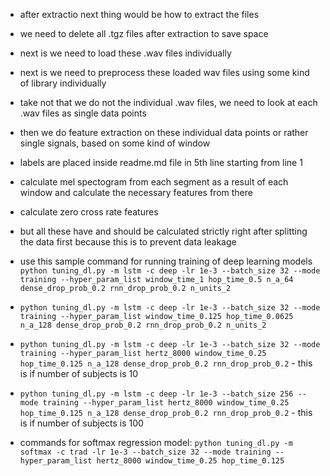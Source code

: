 * after extractio next thing would be how to extract the files
* we need to delete all .tgz files after extraction to save space
* next is we need to load these .wav files individually 
* next is we need to preprocess these loaded wav files using some kind of library individually
* take not that we do not the individual .wav files, we need to look at each .wav files as single data points
* then we do feature extraction on these individual data points or rather single signals, based on some kind of window
* labels are placed inside readme.md file in 5th line starting from line 1

* calculate mel spectogram from each segment as a result of each window and calculate the necessary features from there
* calculate zero cross rate features
* but all these have and should be calculated strictly right after splitting the data first because this is to prevent data leakage
* use this sample command for running training of deep learning models `python tuning_dl.py -m lstm -c deep -lr 1e-3 --batch_size 32 --mode training --hyper_param_list window_time_1 hop_time_0.5 n_a_64 dense_drop_prob_0.2 rnn_drop_prob_0.2 n_units_2`
* `python tuning_dl.py -m lstm -c deep -lr 1e-3 --batch_size 32 --mode training --hyper_param_list window_time_0.125 hop_time_0.0625 n_a_128 dense_drop_prob_0.2 rnn_drop_prob_0.2 n_units_2`
* `python tuning_dl.py -m lstm -c deep -lr 1e-3 --batch_size 32 --mode training --hyper_param_list hertz_8000 window_time_0.25 hop_time_0.125 n_a_128 dense_drop_prob_0.2 rnn_drop_prob_0.2` - this is if number of subjects is 10
* `python tuning_dl.py -m lstm -c deep -lr 1e-3 --batch_size 256 --mode training --hyper_param_list hertz_8000 window_time_0.25 hop_time_0.125 n_a_128 dense_drop_prob_0.2 rnn_drop_prob_0.2` - this is if number of subjects is 100

* commands for softmax regression model: `python tuning_dl.py -m softmax -c trad -lr 1e-3 --batch_size 32 --mode training --hyper_param_list hertz_8000 window_time_0.25 hop_time_0.125`
